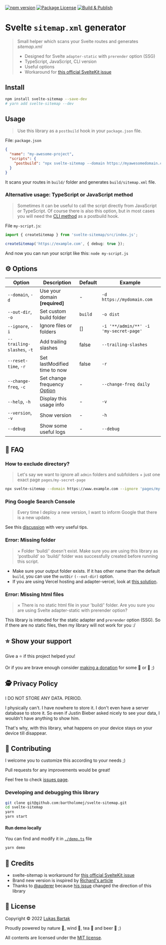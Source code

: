 [![npm version](https://badge.fury.io/js/svelte-sitemap.svg)](https://badge.fury.io/js/svelte-sitemap)
[![Package License](https://img.shields.io/npm/l/svelte-sitemap.svg)](https://www.npmjs.com/svelte-sitemap)
[![Build & Publish](https://github.com/bartholomej/svelte-sitemap/workflows/Build%20&%20Publish/badge.svg)](https://github.com/bartholomej/svelte-sitemap/actions)

# Svelte `sitemap.xml` generator

> Small helper which scans your Svelte routes and generates _sitemap.xml_
>
> - Designed for Svelte `adapter-static` with `prerender` option (SSG)
> - TypeScript, JavaScript, CLI version
> - Useful options
> - Workaround for [this official SvelteKit issue](https://github.com/sveltejs/kit/issues/1142)

## Install

```bash
npm install svelte-sitemap --save-dev
# yarn add svelte-sitemap --dev
```

## Usage

> Use this library as a `postbuild` hook in your `package.json` file.

File: `package.json`

```json
{
  "name": "my-awesome-project",
  "scripts": {
    "postbuild": "npx svelte-sitemap --domain https://myawesomedomain.com"
  }
}
```

It scans your routes in `build/` folder and generates `build/sitemap.xml` file.

### Alternative usage: TypeScript or JavaScript method

> Sometimes it can be useful to call the script directly from JavaScript or TypeScript. Of course there is also this option, but in most cases you will need the [CLI method](#cli-method-recommended) as a postbuild hook.

File `my-script.js`:

```typescript
import { createSitemap } from 'svelte-sitemap/src/index.js';

createSitemap('https://example.com', { debug: true });
```

And now you can run your script like this: `node my-script.js`

## ⚙️ Options

| Option                     | Description                                                                                                                     | Default | Example                                |
| -------------------------- | ------------------------------------------------------------------------------------------------------------------------------- | ------- | -------------------------------------- |
| `--domain`, `-d`           | Use your domain **[required]**                                                                                                  | -       | `-d https://mydomain.com`              |
| `--out-dir`, `-o`          | Set custom build folder                                                                                                         | `build` | `-o dist`                              |
| `--ignore`, `-i`           | Ignore files or folders                                                                                                         | []      | `-i '**/admin/**' -i 'my-secret-page'` |
| `--trailing-slashes`, `-t` | Add trailing slashes                                                                                                            | false   | `--trailing-slashes`                   |
| `--reset-time`, `-r`       | Set lastModified time to now                                                                                                    | false   | `-r`                                   |
| `--change-freq`, `-c`      | Set change frequency [Option](https://github.com/bartholomej/svelte-sitemap/blob/master/src/interfaces/global.interface.ts#L22) | -       | `--change-freq daily`                  |
| `--help`, `-h`             | Display this usage info                                                                                                         | -       | `-v`                                   |
| `--version`, `-v`          | Show version                                                                                                                    | -       | `-h`                                   |
| `--debug`                  | Show some useful logs                                                                                                           | -       | `--debug`                              |

## 🙋 FAQ

### How to exclude directory?

> Let's say we want to ignore all `admin` folders and subfolders + just one exact page `pages/my-secret-page`

```bash
npx svelte-sitemap --domain https://www.example.com --ignore 'pages/my-secret-page' --ignore '**/admin/**'
```

### Ping Google Search Console

> Every time I deploy a new version, I want to inform Google that there is a new update.

See this [discussion](https://github.com/bartholomej/svelte-sitemap/issues/23) with very useful tips.

### Error: Missing folder

> × Folder 'build/' doesn't exist. Make sure you are using this library as 'postbuild' so 'build/' folder was successfully created before running this script.

- Make sure your output folder exists. If it has other name than the default `build`, you can use the `outDir` `(--out-dir)` option.
- If you are using Vercel hosting and adapter-vercel, look at [this solution](https://github.com/bartholomej/svelte-sitemap/issues/16#issuecomment-961414454).

### Error: Missing html files

> × There is no static html file in your 'build/' folder. Are you sure you are using Svelte adapter-static with prerender option?

This library is intended for the static adapter and `prerender` option (SSG). So if there are no static files, then my library will not work for you :/

## ⭐️ Show your support

Give a ⭐️ if this project helped you!

Or if you are brave enough consider [making a donation](https://github.com/sponsors/bartholomej) for some 🍺 or 🍵 ;)

## 🕵️ Privacy Policy

I DO NOT STORE ANY DATA. PERIOD.

I physically can't. I have nowhere to store it. I don't even have a server database to store it. So even if Justin Bieber asked nicely to see your data, I wouldn't have anything to show him.

That's why, with this library, what happens on your device stays on your device till disappear.

## 🤝 Contributing

I welcome you to customize this according to your needs ;)

Pull requests for any improvements would be great!

Feel free to check [issues page](https://github.com/bartholomej/svelte-sitemap/issues).

### Developing and debugging this library

```bash
git clone git@github.com:bartholomej/svelte-sitemap.git
cd svelte-sitemap
yarn
yarn start
```

#### Run demo locally

You can find and modify it in [`./demo.ts`](./demo.ts) file

```bash
yarn demo
```

## 🙏 Credits

- svelte-sitemap is workaround for [this official SvelteKit issue](https://github.com/sveltejs/kit/issues/1142)
- Brand new version is inspired by [Richard's article](https://r-bt.com/learning/sveltekit-sitemap/)
- Thanks to [@auderer](https://github.com/auderer) because [his issue](https://github.com/bartholomej/svelte-sitemap/issues/1) changed the direction of this library

## 📝 License

Copyright &copy; 2022 [Lukas Bartak](http://bartweb.cz)

Proudly powered by nature 🗻, wind 💨, tea 🍵 and beer 🍺 ;)

All contents are licensed under the [MIT license].

[mit license]: LICENSE
